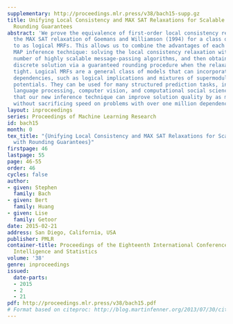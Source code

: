 ```yaml
---
supplementary: http://proceedings.mlr.press/v38/bach15-supp.gz
title: Unifying Local Consistency and MAX SAT Relaxations for Scalable Inference with
  Rounding Guarantees
abstract: 'We prove the equivalence of first-order local consistency relaxations and
  the MAX SAT relaxation of Goemans and Williamson (1994) for a class of MRFs we refer
  to as logical MRFs. This allows us to combine the advantages of each into a single
  MAP inference technique: solving the local consistency relaxation with any of a
  number of highly scalable message-passing algorithms, and then obtaining a high-quality
  discrete solution via a guaranteed rounding procedure when the relaxation is not
  tight. Logical MRFs are a general class of models that can incorporate many common
  dependencies, such as logical implications and mixtures of supermodular and submodular
  potentials. They can be used for many structured prediction tasks, including natural
  language processing, computer vision, and computational social science. We show
  that our new inference technique can improve solution quality by as much as 20%
  without sacrificing speed on problems with over one million dependencies.'
layout: inproceedings
series: Proceedings of Machine Learning Research
id: bach15
month: 0
tex_title: "{Unifying Local Consistency and MAX SAT Relaxations for Scalable Inference
  with Rounding Guarantees}"
firstpage: 46
lastpage: 55
page: 46-55
order: 46
cycles: false
author:
- given: Stephen
  family: Bach
- given: Bert
  family: Huang
- given: Lise
  family: Getoor
date: 2015-02-21
address: San Diego, California, USA
publisher: PMLR
container-title: Proceedings of the Eighteenth International Conference on Artificial
  Intelligence and Statistics
volume: '38'
genre: inproceedings
issued:
  date-parts:
  - 2015
  - 2
  - 21
pdf: http://proceedings.mlr.press/v38/bach15.pdf
# Format based on citeproc: http://blog.martinfenner.org/2013/07/30/citeproc-yaml-for-bibliographies/
---
```

